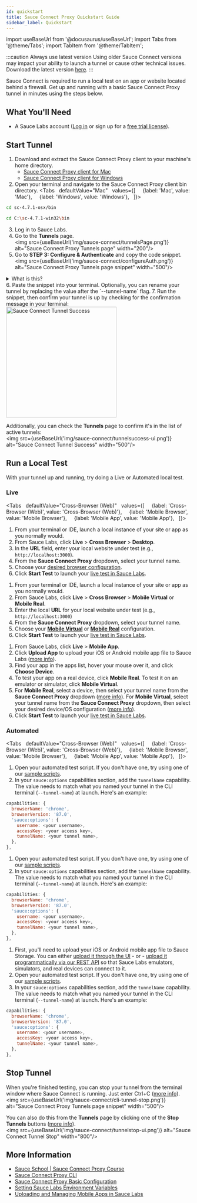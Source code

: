 ```yaml
---
id: quickstart
title: Sauce Connect Proxy Quickstart Guide
sidebar_label: Quickstart
---
```


import useBaseUrl from '@docusaurus/useBaseUrl';
import Tabs from '@theme/Tabs';
import TabItem from '@theme/TabItem';

:::caution Always use latest version
Using older Sauce Connect versions may impact your ability to launch a tunnel or cause other technical issues. Download the latest version [here](/secure-connections/sauce-connect/installation/).
:::

Sauce Connect is required to run a local test on an app or website located behind a firewall. Get up and running with a basic Sauce Connect Proxy tunnel in minutes using the steps below.


## What You'll Need
* A Sauce Labs account ([Log in](https://accounts.saucelabs.com/am/XUI/#login/) or sign up for a [free trial license](https://saucelabs.com/sign-up)).


## Start Tunnel

1. Download and extract the Sauce Connect Proxy client to your machine's home directory.
   * [Sauce Connect Proxy client for Mac](https://saucelabs.com/downloads/sc-4.7.1-osx.zip)
   * [Sauce Connect Proxy client for Windows](https://saucelabs.com/downloads/sc-4.7.1-win32.zip)
2. Open your terminal and navigate to the Sauce Connect Proxy client bin directory.
  <Tabs
    defaultValue="Mac"
    values={[
      {label: 'Mac', value: 'Mac'},
      {label: 'Windows', value: 'Windows'},
    ]}>

  <TabItem value="Mac">

  ```bash
  cd sc-4.7.1-osx/bin
  ```

  </TabItem>
  <TabItem value="Windows">

  ```bash
  cd C:\sc-4.7.1-win32\bin
  ```
  </TabItem>
  </Tabs>

3. Log in to Sauce Labs.
4. Go to the **Tunnels** page.<br/><img src={useBaseUrl('img/sauce-connect/tunnelsPage.png')} alt="Sauce Connect Proxy Tunnels page" width="200"/>
5. Go to **STEP 3: Configure & Authenticate** and copy the code snippet.<br/><img src={useBaseUrl('img/sauce-connect/configureAuth.png')} alt="Sauce Connect Proxy Tunnels page snippet" width="500"/>
<details><summary>What is this?</summary>
This snippet contains your authentication credentials (username and access key), selects a Sauce Labs Data Center, and applies a name to your tunnel.
</details>
6. Paste the snippet into your terminal. Optionally, you can rename your tunnel by replacing the value after the `--tunnel-name` flag.
7. Run the snippet, then confirm your tunnel is up by checking for the confirmation message in your terminal:<br/><img src={useBaseUrl('img/sauce-connect/cli-tunnel-confirmation.png')} alt="Sauce Connect Tunnel Success" width="300"/>

  Additionally, you can check the **Tunnels** page to confirm it's in the list of active tunnels:<br/><img src={useBaseUrl('img/sauce-connect/tunnelsuccess-ui.png')} alt="Sauce Connect Tunnel Success" width="500"/>


## Run a Local Test

With your tunnel up and running, try doing a Live or Automated local test.

### Live

<Tabs
    defaultValue="Cross-Browser (Web)"
    values={[
      {label: 'Cross-Browser (Web)', value: 'Cross-Browser (Web)'},
      {label: 'Mobile Browser', value: 'Mobile Browser'},
      {label: 'Mobile App', value: 'Mobile App'},
    ]}>

<TabItem value="Cross-Browser (Web)">

1. From your terminal or IDE, launch a local instance of your site or app as you normally would.
2. From Sauce Labs, click **Live** > **Cross Browser** > **Desktop**.
3. In the **URL** field, enter your local website under test (e.g., `http://localhost:3000`).
4. From the **Sauce Connect Proxy** dropdown, select your tunnel name.
5. Choose your [desired browser configuration](/web-apps/live-testing/live-cross-browser-testing/#testing-on-a-desktop-browser).
6. Click **Start Test** to launch your [live test in Sauce Labs](/web-apps/live-testing/live-cross-browser-testing/#live-desktop-test-interface).

</TabItem>
<TabItem value="Mobile Browser">

1. From your terminal or IDE, launch a local instance of your site or app as you normally would.
2. From Sauce Labs, click **Live** > **Cross Browser** > **Mobile Virtual** or **Mobile Real**.
3. Enter the local **URL** for your local website under test (e.g., `http://localhost:3000`)
4. From the **Sauce Connect Proxy** dropdown, select your tunnel name.
5. Choose your [**Mobile Virtual**](/web-apps/live-testing/live-cross-browser-testing/#virtual-device) or [**Mobile Real**](/web-apps/live-testing/live-cross-browser-testing/#real-device) configuration.
6. Click **Start Test** to launch your [live test in Sauce Labs](/web-apps/live-testing/live-cross-browser-testing/#testing-on-a-mobile-browser).

</TabItem>
<TabItem value="Mobile App">

1. From Sauce Labs, click **Live** > **Mobile App**.
2. Click **Upload App** to upload your iOS or Android mobile app file to Sauce Labs ([more info](/mobile-apps/live-testing/live-mobile-app-testing/#uploading-an-app)).
3. Find your app in the apps list, hover your mouse over it, and click **Choose Device**.
4. To test your app on a real device, click **Mobile Real**. To test it on an emulator or simulator, click **Mobile Virtual**.
5. For **Mobile Real**, select a device, then select your tunnel name from the **Sauce Connect Proxy** dropdown ([more info](/mobile-apps/live-testing/live-mobile-app-testing/#real-devices)). For **Mobile Virtual**, select your tunnel name from the **Sauce Connect Proxy** dropdown, then select your desired device/OS configuration ([more info](/mobile-apps/live-testing/live-mobile-app-testing/#virtual-devices)).
6. Click **Start Test** to launch your [live test in Sauce Labs](/mobile-apps/live-testing/live-mobile-app-testing/#live-test-interface).

</TabItem>
</Tabs>


### Automated

<Tabs
    defaultValue="Cross-Browser (Web)"
    values={[
      {label: 'Cross-Browser (Web)', value: 'Cross-Browser (Web)'},
      {label: 'Mobile Browser', value: 'Mobile Browser'},
      {label: 'Mobile App', value: 'Mobile App'},
    ]}>

<TabItem value="Cross-Browser (Web)">

1. Open your automated test script. If you don't have one, try using one of our [sample scripts](https://github.com/saucelabs-training).
2. In your `sauce:options` capabilities section, add the `tunnelName` capability. The value needs to match what you named your tunnel in the CLI terminal (`--tunnel-name`) at launch. Here's an example:
  ```js
  capabilities: {
    browserName: 'chrome',
    browserVersion: '87.0',
    'sauce:options': {
      username: <your username>,
      accessKey: <your access key>,
      tunnelName: <your tunnel name>,
    },
  },
  ```

</TabItem>
<TabItem value="Mobile Browser">

1. Open your automated test script. If you don't have one, try using one of our [sample scripts](https://github.com/saucelabs-training).
2. In your `sauce:options` capabilities section, add the `tunnelName` capability. The value needs to match what you named your tunnel in the CLI terminal (`--tunnel-name`) at launch. Here's an example:
  ```js
  capabilities: {
    browserName: 'chrome',
    browserVersion: '87.0',
    'sauce:options': {
      username: <your username>,
      accessKey: <your access key>,
      tunnelName: <your tunnel name>,
    },
  },
  ```

</TabItem>
<TabItem value="Mobile App">

1. First, you'll need to upload your iOS or Android mobile app file to Sauce Storage. You can either [upload it through the UI](/mobile-apps/live-testing/live-mobile-app-testing/#uploading-an-app) - or - [upload it programmatically via our REST API](/dev/api/storage/#upload-file-to-app-storage) so that Sauce Labs emulators, simulators, and real devices can connect to it.
2. Open your automated test script. If you don't have one, try using one of our [sample scripts](https://github.com/saucelabs-training).
3. In your `sauce:options` capabilities section, add the `tunnelName` capability. The value needs to match what you named your tunnel in the CLI terminal (`--tunnel-name`) at launch. Here's an example:
  ```js
  capabilities: {
    browserName: 'chrome',
    browserVersion: '87.0',
    'sauce:options': {
      username: <your username>,
      accessKey: <your access key>,
      tunnelName: <your tunnel name>,
    },
  },
  ```

</TabItem>
</Tabs>



## Stop Tunnel

When you're finished testing, you can stop your tunnel from the terminal window where Sauce Connect is running. Just enter Ctrl+C ([more info](/secure-connections/sauce-connect/proxy-tunnels/#to-stop-a-single-tunnel-ctrlc)).<br/><img src={useBaseUrl('img/sauce-connect/cli-tunnel-stop.png')} alt="Sauce Connect Proxy Tunnels page snippet" width="500"/>

You can also do this from the **Tunnels** page by clicking one of the **Stop Tunnels** buttons ([more info](/secure-connections/sauce-connect/proxy-tunnels/#from-the-tunnels-page)).<br/><img src={useBaseUrl('img/sauce-connect/tunnelstop-ui.png')} alt="Sauce Connect Tunnel Stop" width="800"/>


## More Information

* [Sauce School | Sauce Connect Proxy Course](https://training.saucelabs.com/sauceconnect/)
* [Sauce Connect Proxy CLI](/dev/cli/sauce-connect-proxy/)
* [Sauce Connect Proxy Basic Configuration](/secure-connections/sauce-connect/setup-configuration/basic-setup/)
* [Setting Sauce Labs Environment Variables](/secure-connections/sauce-connect/setup-configuration/environment-variables/)
* [Uploading and Managing Mobile Apps in Sauce Labs](/mobile-apps/app-storage)
